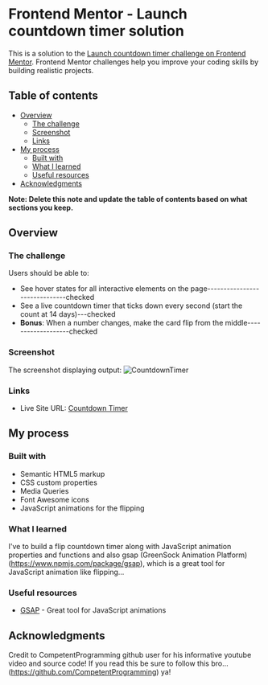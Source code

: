 # Frontend Mentor - Launch countdown timer solution

This is a solution to the [Launch countdown timer challenge on Frontend Mentor](https://www.frontendmentor.io/challenges/launch-countdown-timer-N0XkGfyz-). Frontend Mentor challenges help you improve your coding skills by building realistic projects. 

## Table of contents

- [Overview](#overview)
  - [The challenge](#the-challenge)
  - [Screenshot](#screenshot)
  - [Links](#links)
- [My process](#my-process)
  - [Built with](#built-with)
  - [What I learned](#what-i-learned)
  - [Useful resources](#useful-resources)
- [Acknowledgments](#acknowledgments)

**Note: Delete this note and update the table of contents based on what sections you keep.**

## Overview




### The challenge
Users should be able to:
- See hover states for all interactive elements on the page------------------------------checked
- See a live countdown timer that ticks down every second (start the count at 14 days)---checked
- **Bonus**: When a number changes, make the card flip from the middle-------------------checked

### Screenshot
The screenshot displaying output:
![CountdownTimer](https://user-images.githubusercontent.com/105184379/178883118-ebc78b1e-a981-4506-ae27-2ab57f810780.png)

### Links
- Live Site URL: [Countdown Timer](https://carson3377.github.io/CountdownTimer/Timer.html)



## My process



### Built with
- Semantic HTML5 markup
- CSS custom properties
- Media Queries
- Font Awesome icons
- JavaScript animations for the flipping

### What I learned
I've to build a flip countdown timer along with JavaScript animation properties and functions and also gsap (GreenSock Animation Platform) (https://www.npmjs.com/package/gsap), which is a great tool for JavaScript animation like flipping...

### Useful resources

- [GSAP](https://www.npmjs.com/package/gsap) - Great tool for JavaScript animations



## Acknowledgments
Credit to CompetentProgramming github user for his informative youtube video and source code! If you read this be sure to follow this bro... (https://github.com/CompetentProgramming) ya!